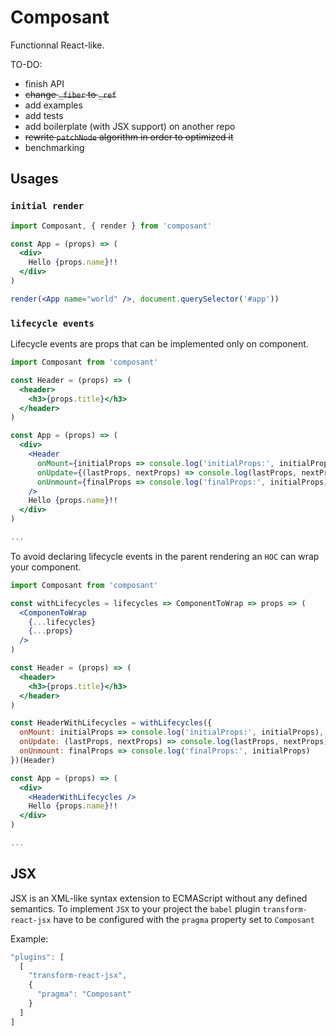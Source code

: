 # Composant

Functionnal React-like.

TO-DO:

 - finish API
 - ~~change `_fiber` to `_ref`~~
 - add examples
 - add tests
 - add boilerplate (with JSX support) on another repo
 - ~~rewrite `patchNode` algorithm in order to optimized it~~
 - benchmarking


## Usages

### `initial render`

```jsx
import Composant, { render } from 'composant'

const App = (props) => (
  <div>
    Hello {props.name}!!
  </div>
)

render(<App name="world" />, document.querySelector('#app'))
```

### `lifecycle events`
Lifecycle events are props that can be implemented only on component.

```jsx
import Composant from 'composant'

const Header = (props) => (
  <header>
    <h3>{props.title}</h3>
  </header>
)

const App = (props) => (
  <div>
    <Header
      onMount={initialProps => console.log('initialProps:', initialProps)}
      onUpdate={(lastProps, nextProps) => console.log(lastProps, nextProps)}
      onUnmount={finalProps => console.log('finalProps:', initialProps)}
    />
    Hello {props.name}!!
  </div>
)

...
```

To avoid declaring lifecycle events in the parent rendering an `HOC` can wrap your component.

```jsx
import Composant from 'composant'

const withLifecycles = lifecycles => ComponentToWrap => props => (
  <ComponenToWrap
    {...lifecycles}
    {...props}
  />
)

const Header = (props) => (
  <header>
    <h3>{props.title}</h3>
  </header>
)

const HeaderWithLifecycles = withLifecycles({
  onMount: initialProps => console.log('initialProps:', initialProps),
  onUpdate: (lastProps, nextProps) => console.log(lastProps, nextProps),
  onUnmount: finalProps => console.log('finalProps:', initialProps)
})(Header)

const App = (props) => (
  <div>
    <HeaderWithLifecycles />
    Hello {props.name}!!
  </div>
)

...
```


## JSX

JSX is an XML-like syntax extension to ECMAScript without any defined semantics.
To implement `JSX` to your project the `babel` plugin `transform-react-jsx` have to be configured with the `pragma` property set to `Composant`

Example:
```js
"plugins": [
  [
    "transform-react-jsx",
    {
      "pragma": "Composant"
    }
  ]
]
```